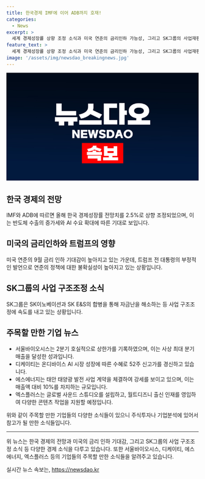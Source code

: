 ```yaml
---
title: 한국경제 IMF에 이어 ADB까지 호재!
categories:
  - News
excerpt: >
  세계 경제성장률 상향 조정 소식과 미국 연준의 금리인하 가능성, 그리고 SK그룹의 사업재편 속도를 확인해보세요! IMF와 ADB가 한국 경제 성장률을 상향 조정했고, 미국의 소매판매가 호조를 보이며 금리인하가 기대되고 있습니다. 또한 SK그룹은 SK이노베이션과 SK E&S의 합병안을 논의하고 있으며, SK이노베이션은 다양한 합병안을 검토 중입니다. 뉴스픽을 한눈에 확인하고, 글로벌 시장 동향을 놓치지 마세요!
feature_text: >
  세계 경제성장률 상향 조정 소식과 미국 연준의 금리인하 가능성, 그리고 SK그룹의 사업재편 속도를 확인해보세요! IMF와 ADB가 한국 경제 성장률을 상향 조정했고, 미국의 소매판매가 호조를 보이며 금리인하가 기대되고 있습니다. 또한 SK그룹은 SK이노베이션과 SK E&S의 합병안을 논의하고 있으며, SK이노베이션은 다양한 합병안을 검토 중입니다. 뉴스픽을 한눈에 확인하고, 글로벌 시장 동향을 놓치지 마세요!
image: '/assets/img/newsdao_breakingnews.jpg'
---
```


<p><img src="/assets/img/newsdao_breakingnews.jpg" alt="pcversion 속보" /></p>

<h2 data-ke-size="size26">한국 경제의 전망</h2>

<p data-ke-size="size16">IMF와 ADB에 따르면 올해 한국 경제성장률 전망치를 2.5%로 상향 조정되었으며, 이는 반도체 수출의 증가세와 AI 수요 확대에 따른 기대로 보입니다.</p>

<h2 data-ke-size="size26">미국의 금리인하와 트럼프의 영향</h2>

<p data-ke-size="size16">미국 연준의 9월 금리 인하 기대감이 높아지고 있는 가운데, 트럼프 전 대통령의 부정적인 발언으로 연준의 정책에 대한 불확실성이 높아지고 있는 상황입니다.</p>

<h2 data-ke-size="size26">SK그룹의 사업 구조조정 소식</h2>

<p data-ke-size="size16">SK그룹은 SK이노베이션과 SK E&S의 합병을 통해 자금난을 해소하는 등 사업 구조조정에 속도를 내고 있는 상황입니다.</p>

<h2 data-ke-size="size26">주목할 만한 기업 뉴스</h2>

<ul>
  <li>서울바이오시스는 2분기 호실적으로 상한가를 기록하였으며, 이는 사상 최대 분기 매출을 달성한 성과입니다.</li>
  <li>디케이티는 온디바이스 AI 시장 성장에 따른 수혜로 52주 신고가를 경신하고 있습니다.</li>
  <li>에스에너지는 태안 태양광 발전 사업 계약을 체결하여 강세를 보이고 있으며, 이는 매출액 대비 10%를 차지하는 규모입니다.</li>
  <li>엑스플러스는 글로벌 사운드 스튜디오를 설립하고, 월트디즈니 출신 인재를 영입하여 다양한 콘텐츠 작업을 지원할 예정입니다.</li>
</ul>

<p data-ke-size="size16">위와 같이 주목할 만한 기업들의 다양한 소식들이 있으니 주식투자나 기업분석에 있어서 참고가 될 만한 소식들입니다.</p>

<hr>

<p data-ke-size="size16">위 뉴스는 한국 경제의 전망과 미국의 금리 인하 기대감, 그리고 SK그룹의 사업 구조조정 소식 등 다양한 경제 소식을 다루고 있습니다. 또한 서울바이오시스, 디케이티, 에스에너지, 엑스플러스 등의 기업들의 주목할 만한 소식들을 알려주고 있습니다.</p>
실시간 뉴스 속보는, <a href="https://newsdao.kr" rel="dofollow">https://newsdao.kr</a>


